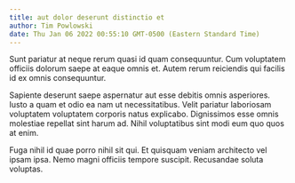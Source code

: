 ```yaml
---
title: aut dolor deserunt distinctio et
author: Tim Powlowski
date: Thu Jan 06 2022 00:55:10 GMT-0500 (Eastern Standard Time)
---
```

Sunt pariatur at neque rerum quasi id quam consequuntur. Cum voluptatem officiis dolorum saepe at eaque omnis et. Autem rerum reiciendis qui facilis id ex omnis consequuntur.

 Sapiente deserunt saepe aspernatur aut esse debitis omnis asperiores. Iusto a quam et odio ea nam ut necessitatibus. Velit pariatur laboriosam voluptatem voluptatem corporis natus explicabo. Dignissimos esse omnis molestiae repellat sint harum ad. Nihil voluptatibus sint modi eum quo quos at enim.

 Fuga nihil id quae porro nihil sit qui. Et quisquam veniam architecto vel ipsam ipsa. Nemo magni officiis tempore suscipit. Recusandae soluta voluptas.